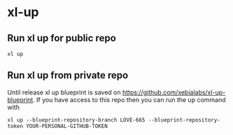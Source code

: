 # xl-up

## Run xl up for public repo

`xl up`

## Run xl up from private repo

Until release xl up blueprint is saved on https://github.com/xebialabs/xl-up-blueprint. If you have access to this repo then you can run the up command with 

`xl up --blueprint-repository-branch LOVE-665 --blueprint-repository-token YOUR-PERSONAL-GITHUB-TOKEN`
